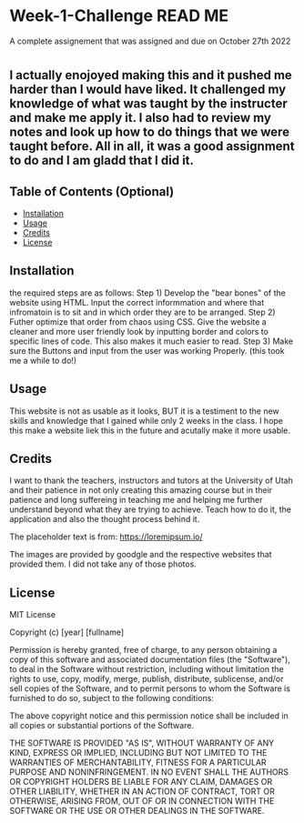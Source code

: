 # Week-1-Challenge READ ME

A complete assignement that was assigned and due on October 27th 2022
# <Prework Study Guide>

## I actually enojoyed making this and it pushed me harder than I would have liked. It challenged my knowledge of what was taught by the instructer and make me apply it. I also had to review my notes and look up how to do things that we were taught before. All in all, it was a good assignment to do and I am gladd that I did it.


## Table of Contents (Optional)

- [Installation](#installation)
- [Usage](#usage)
- [Credits](#credits)
- [License](#license)

## Installation

the required steps are as follows:
 Step 1) Develop the "bear bones" of the website using HTML. Input the correct informmation and where that infromatoin is to sit and in which order they are to be arranged.
 Step 2) Futher optimize that order from chaos using CSS. Give the website a cleaner and more user friendly look by inputting border and colors to specific lines of code. This also makes it much easier to read.
 Step 3) Make sure the Buttons and input from the user was working Properly. (this took me a while to do!)

## Usage

This website is not as usable as it looks, BUT it is a testiment to the new skills and knowledge that I gained while only 2 weeks in the class. I hope this make a website liek this in the future and acutally make it more usable.


## Credits

I want to thank the teachers, instructors and tutors at the University of Utah and their patience in not only creating this amazing course but in their patience and long suffereing in teaching me and helping me further understand beyond what they are trying to achieve. Teach how to do it, the application and also the thought process behind it.

The placeholder text is from: 
https://loremipsum.io/

The images are provided by goodgle and the respective websites that provided them. I did not take any of those photos.

## License
MIT License

Copyright (c) [year] [fullname]

Permission is hereby granted, free of charge, to any person obtaining a copy
of this software and associated documentation files (the "Software"), to deal
in the Software without restriction, including without limitation the rights
to use, copy, modify, merge, publish, distribute, sublicense, and/or sell
copies of the Software, and to permit persons to whom the Software is
furnished to do so, subject to the following conditions:

The above copyright notice and this permission notice shall be included in all
copies or substantial portions of the Software.

THE SOFTWARE IS PROVIDED "AS IS", WITHOUT WARRANTY OF ANY KIND, EXPRESS OR
IMPLIED, INCLUDING BUT NOT LIMITED TO THE WARRANTIES OF MERCHANTABILITY,
FITNESS FOR A PARTICULAR PURPOSE AND NONINFRINGEMENT. IN NO EVENT SHALL THE
AUTHORS OR COPYRIGHT HOLDERS BE LIABLE FOR ANY CLAIM, DAMAGES OR OTHER
LIABILITY, WHETHER IN AN ACTION OF CONTRACT, TORT OR OTHERWISE, ARISING FROM,
OUT OF OR IN CONNECTION WITH THE SOFTWARE OR THE USE OR OTHER DEALINGS IN THE
SOFTWARE.


